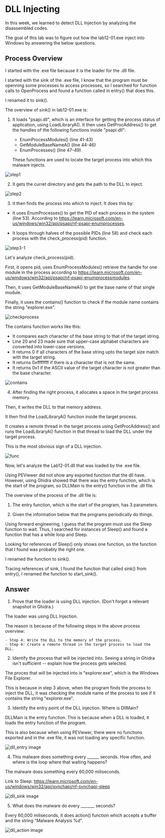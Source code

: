 # DLL Injecting

In this week, we learned to detect DLL Injection by analyzing the disassembled codes.

The goal of this lab was to figure out how the lab12-01.exe inject into Windows by answering the below questions.

## Process Overview

I started with the .exe file because it is the loader for the .dll file.

I started with the sink of the .exe file, I know that the program must be openning some processes to access processes, so I searched for function calls to OpenProcess and found a function called in entry() that does this. 

I renamed it to sink().

The overview of sink() in lab12-01.exe is: 

 1. It loads "psapi.dll", which is an interface for getting the process status of application, using LoadLibraryA(). It then uses GetProcAddress() to get the handles of the following functions inside "psapi.dll":

    - EnumProcessModules() (line 41-43)
    - GetModuleBaseNameA() (line 44-46)
    - EnumProcesses() (line 47-49)

    These functions are used to locate the target process into which this malware injects.

  ![step1](./step1.png)

  2. It gets the curret directory and gets the path to the DLL to inject. 
    
  ![step2](./step2.png)

  3. It then finds the process into which to inject. It does this by: 
    
  - It uses EnumProcesses() to get the PID of each process in the system (line 53). According to https://learn.microsoft.com/en-us/windows/win32/api/psapi/nf-psapi-enumprocesses. 

  - It loops through halves of the possible PIDs (line 58) and check each process with the check_process(pid) function.

  ![step3-1](./step3-1.png)


  Let's analyze check_process(pid).

  First, it opens pid, uses EnumProcessModules() retrieve the handle for one module in the process according to https://learn.microsoft.com/en-us/windows/win32/api/psapi/nf-psapi-enumprocessmodules. 
  
  Then, it uses GetModuleBaseNameA() to get the base name of that single module. 

  Finally, it uses the contains() function to check if the module name contains the string "explorer.exe". 
  
  ![checkprocess](./check_proc.png)  
  
  The contains function works like this:
  - It compares each character of the base string to that of the target string. 
  - Line 20 and 23 made sure that upper-case alphabet characters are converted into lower-case versions. 
  - It returns 0 if all characters of the base string upto the target size match with the target string.
  - It returns 0xffffffff if there is a character that is not the same. 
  - It returns 0x1 if the ASCII value of the target character is not greater than the base character. 

  ![contains](./contains.png)      

  4. After finding the right process, it allocates a space in the target process memory. 
  
  Then, it writes the DLL to that memory address. 
  
  It then find the LoadLibraryA() function inside the target process. 
  
  It creates a remote thread in the target process using GetProcAddress() and runs the LoadLibraryA() function in that thread to load the DLL under the target process. 
  
  This is the most obvious sign of a DLL injection.  

  ![func](./sink.png) 


Now, let's analyze the Lab12-01.dll that was loaded by the .exe file.

Using PEViewer did not show any exported function that the dll have. However, using Ghidra showed that there was the entry function, which is the start of the program, so DLLMain is the entry() function in the .dll file. 


The overview of the process of the .dll file is:

  1. The entry function, which is the start of the program, has 3 parameters. 

  2. Given the information below that the programs periodically do things. 
  
  Using forward engineering, I guess that the program must use the Sleep function to wait. Thus, I searched for instances of Sleep() and found a function that has a while loop and Sleep. 
  
  Looking for references of Sleep() only shows one function, so the function that I found was probably the right one. 
  
  I renamed the function to sink(). 
  
  Tracing references of sink, I found the function that called sink() from entry(), I renamed the function to start_sink(). 

## Answer
1. Prove that the loader is using DLL injection. (Don't forget a relevant snapshot in Ghidra.)

  The loader was using DLL Injection. 

  The reason is because of the following steps in the above process overview: 

    - Step 4: Write the DLL to the memory of the process. 
    - Step 4: Create a remote thread in the target process to load the DLL. 
 
2. Identify the process that will be injected into. Seeing a string in Ghidra isn't sufficient -- explain how the process gets selected.

  The proces that will be injected into is "explorer.exe", which is the Windows File Explorer.

  This is because in step 3 above, when the program finds the process to inject the DLL, it was checking the module name of the process to see if it contains the string "explorer.exe". 

3. Identify the entry point of the DLL injection. Where is DllMain?

  DLLMain is the entry function. This is because when a DLL is loaded, it loads the entry function of the program. 

  This is also because when using PEViewer, there were no functions exported and in the .exe file, it was not loading any specific function. 

  ![dll_entry image](./dll_entry.png) 

4. This malware does something every ______ seconds. How often, and where is the loop where that waiting happens?

  The malware does something every 60,000 miliseconds. 

  Link to Sleep: https://learn.microsoft.com/en-us/windows/win32/api/synchapi/nf-synchapi-sleep


  ![dll_sink image](./dll_sink.png) 

5. What does the malware do every _______ seconds?

  Every 60,000 miliseconds, it does action() function which accepts a buffer and the string "Malware Analysis %d". 

  ![dll_action image](./dll_action.png) 